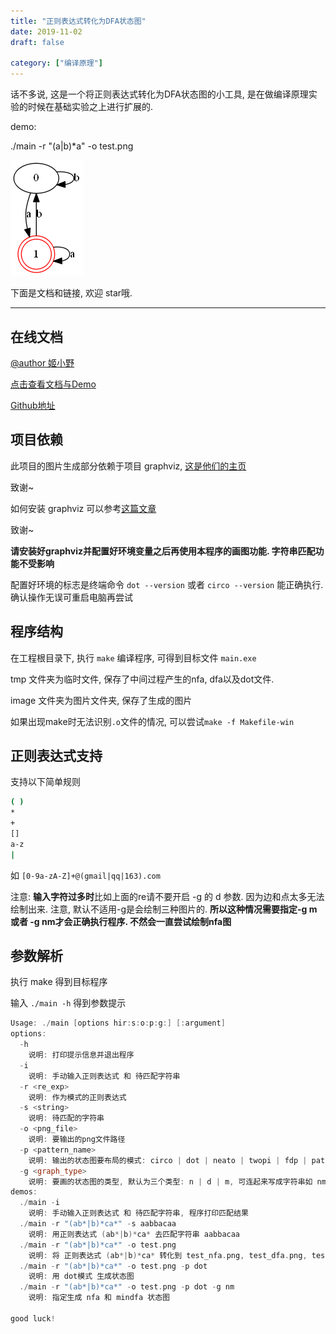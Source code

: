 ```yaml
---
title: "正则表达式转化为DFA状态图"
date: 2019-11-02
draft: false

category: ["编译原理"]
---
```



话不多说, 这是一个将正则表达式转化为DFA状态图的小工具, 是在做编译原理实验的时候在基础实验之上进行扩展的.

demo: 

./main -r "(a|b)*a" -o test.png


![](/images/test_mindfa.png)

下面是文档和链接, 欢迎 star哦.

---


## 在线文档

[@author 姬小野](https://blog.csdn.net/wjh2622075127)

[点击查看文档与Demo](https://fiveplus.top/re2graph)

[Github地址](https://github.com/JameyWoo/re2graph)



## 项目依赖

此项目的图片生成部分依赖于项目 graphviz, [这是他们的主页](https://www.graphviz.org/) 

致谢~

如何安装 graphviz 可以参考[这篇文章](https://www.cnblogs.com/onemorepoint/p/8310996.html)

致谢~

**请安装好graphviz并配置好环境变量之后再使用本程序的画图功能. 字符串匹配功能不受影响**

配置好环境的标志是终端命令
`dot --version` 或者 `circo --version` 能正确执行.
确认操作无误可重启电脑再尝试


## 程序结构

在工程根目录下, 执行 `make` 编译程序, 可得到目标文件 `main.exe`

tmp 文件夹为临时文件, 保存了中间过程产生的nfa, dfa以及dot文件. 

image 文件夹为图片文件夹, 保存了生成的图片

如果出现make时无法识别`.o`文件的情况, 可以尝试`make -f Makefile-win`



## 正则表达式支持

支持以下简单规则

```bash
( )
*
+
[]
a-z
|
```

如 `[0-9a-zA-Z]+@(gmail|qq|163).com`

注意: **输入字符过多时**比如上面的re请不要开启 -g 的 d 参数. 因为边和点太多无法绘制出来. 注意, 默认不适用-g是会绘制三种图片的. **所以这种情况需要指定-g m 或者 -g nm才会正确执行程序. 不然会一直尝试绘制nfa图**



## 参数解析

执行 make 得到目标程序

输入 `./main -h` 得到参数提示

```c++
Usage: ./main [options hir:s:o:p:g:] [:argument]
options:
  -h
    说明: 打印提示信息并退出程序
  -i
    说明: 手动输入正则表达式 和 待匹配字符串
  -r <re_exp>
    说明: 作为模式的正则表达式
  -s <string>
    说明: 待匹配的字符串
  -o <png_file>
    说明: 要输出的png文件路径
  -p <pattern_name>
    说明: 输出的状态图要布局的模式: circo | dot | neato | twopi | fdp | patchwork
  -g <graph_type>
    说明: 要画的状态图的类型, 默认为三个类型: n | d | m, 可连起来写成字符串如 nm. 他们分别为 nfa | dfa | mindfa
demos:
  ./main -i
    说明: 手动输入正则表达式 和 待匹配字符串, 程序打印匹配结果
  ./main -r "(ab*|b)*ca*" -s aabbacaa
    说明: 用正则表达式 (ab*|b)*ca* 去匹配字符串 aabbacaa
  ./main -r "(ab*|b)*ca*" -o test.png
    说明: 将 正则表达式 (ab*|b)*ca* 转化到 test_nfa.png, test_dfa.png, test_mindfa.png 系列图片
  ./main -r "(ab*|b)*ca*" -o test.png -p dot
    说明: 用 dot模式 生成状态图
  ./main -r "(ab*|b)*ca*" -o test.png -p dot -g nm
    说明: 指定生成 nfa 和 mindfa 状态图

good luck!
```
